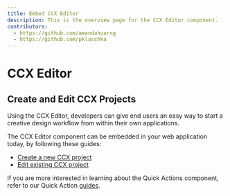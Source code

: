 ```yaml
---
title: Embed CCX Editor
description: This is the overview page for the CCX Editor component.
contributors:
  - https://github.com/amandahuarng
  - https://github.com/pklaschka
---
```


# CCX Editor 

## Create and Edit CCX Projects
Using the CCX Editor, developers can give end users an easy way to start a creative design workflow from within their own applications.

The CCX Editor component can be embedded in your web application today, by following these guides: 
* [Create a new CCX project](create_project/index.md)
* [Edit existing CCX project](edit_project/index.md)

If you are more interested in learning about the Quick Actions component, refer to our Quick Action [guides](../quick_actions/index.md).